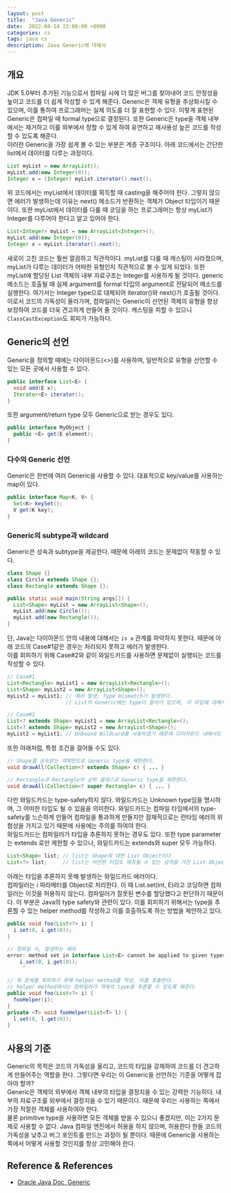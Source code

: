 ```yaml
---
layout: post
title:  "Java Generic"
date:  2022-04-14 23:00:00 +0900
categories: cs
tags: java cs
description: Java Generic에 대해서
---
```


## 개요

JDK 5.0부터 추가된 기능으로서 컴파일 시에 더 많은 버그를 찾아내어 코드 안정성을 높이고 코드를 더 쉽게 작성할 수 있게 해준다. Generic은 객체 유형을 추상화시킬 수 있으며, 이를 통하여 프로그래머는 실제 의도를 더 잘 표현할 수 있다. 이렇게 표현된 Generic은 컴파일 때 formal type으로 결정된다. 또한 Generic은 type을 객체 내부에서는 제거하고 이를 외부에서 정할 수 있게 하여 유연하고 재사용성 높은 코드를 작성할 수 있도록 해준다.  
이러한 Generic을 가장 쉽게 볼 수 있는 부분은 계층 구조이다. 아래 코드에서는 간단한 list에서 데이터를 다루는 과정이다.

```java
List myList = new ArrayList();
myList.add(new Integer(0));
Integer x = (Integer) myList.iterator().next();
```

위 코드에서는 myList에서 데이터를 획득할 때 casting을 해주어야 한다. 그렇지 않으면 에러가 발생하는데 이유는 next() 메소드가 반환하는 객체가 Object 타입이기 때문이다. 또한 myList에서 데이터를 다룰 때 코딩을 하는 프로그래머는 항상 myList가 Integer를 다루어야 한다고 알고 있어야 한다.

```java
List<Integer> myList = new ArrayList<Integer>();
myList.add(new Integer(0));
Integer x = myList.iterator().next();
```

새로이 고친 코드는 훨씬 깔끔하고 직관적이다. myList를 다룰 때 캐스팅이 사라졌으며, myList가 다루는 데이터가 어떠한 유형인지 직관적으로 볼 수 있게 되었다. 또한 myList에 할당된 List 객체의 내부 자료구조는 Integer를 사용하게 될 것이다. generic 메소드는 호출될 때 실제 argument를 formal 타입의 argument로 전달되어 메소드를 실행한다. 여기서는 Integer type으로 대체되어 iterator()와 next()가 호출될 것이다.  
이로서 코드의 가독성이 올라가며, 컴파일러는 Generic이 선언된 객체의 유형을 항상 보장하여 코드를 더욱 견고하게 만들어 줄 것이다. 캐스팅을 피할 수 있으니 `ClassCastException`도 회피가 가능하다.

## Generic의 선언

Generic을 정의할 때에는 다이아몬드(<>)를 사용하며, 일반적으로 유형을 선언할 수 있는 모든 곳에서 사용할 수 있다.  

```java
public interface List<E> {
  void add(E x);
  Iterator<E> iterator();
}
```

또한 argument/return type 모두 Generic으로 받는 경우도 있다.

```java
public interface MyObject {
  public <E> get(E element);
}
```

### 다수의 Generic 선언

Generic은 한번에 여러 Generic을 사용할 수 있다. 대표적으로 key/value를 사용하는 map이 있다.  

```java
public interface Map<K, V> {
  Set<K> keySet();
  V get(K key);
}
```

### Generic의 subtype과 wildcard

Generic은 상속과 subtype을 제공한다. 때문에 아래의 코드는 문제없이 작동할 수 있다.  

```java
class Shape {}
class Circle extends Shape {};
class Rectangle extends Shape {};

public static void main(String args[]) {
  List<Shape> myList = new ArrayList<Shape>();
  myList.add(new Circle());
  myList.add(new Rectangle());
}
```

단, Java는 다이아몬드 안의 내용에 대해서는 `is a` 관계를 파악하지 못한다. 때문에 아래 코드의 Case#1같은 경우는 처리되지 못하고 에러가 발생한다.  
이를 회피하기 위해 Case#2와 같이 와일드카드를 사용하면 문제없이 실행되는 코드를 작성할 수 있다.

```java
// Case#1
List<Rectangle> myList1 = new ArrayList<Rectangle>();
List<Shape> myList2 = new ArrayList<Shape>();
myList2 = myList1; // 에러 발생, Type mismatch가 발생한다.
                   // List의 Generic에는 type이 들어가 있으며, 이 타입에 대해서는 sub-type을 처리할 수 없다.

// Case#2
List<? extends Shape> myList1 = new ArrayList<Rectangle>();
List<? extends Shape> myList2 = new ArrayList<Shape>();
myList2 = myList1; // Unbound Wildcard를 사용하였기 때문에 다이아몬드 내에서도 sub-type을 처리할 수 있다.
```

또한 아래처럼, 특정 조건을 걸어둘 수도 있다.

```java
// Shape를 상속받는 객체만으로 Generic type을 제한한다.
void drawAll(Collection<? extends Shape> c) { ... }

// Rectangle과 Rectangle의 상위 클래스로 Generic type을 제한한다.
void drawAll(Collection<? super Rectangle> c) { ... }
```

다만 와일드카드는 type-safety하지 않다. 와일드카드는 Unknown type임을 명시하며, 그 어떠한 타입도 될 수 있음을 의미한다. 와일드카드는 컴파일 타임에서의 type-safety를 느슨하게 만들어 컴파일을 통과하게 만들지만 잠재적으로는 런타임 에러의 위험성을 가지고 있기 때문에 사용에는 주의를 하여야 한다.  
와일드카드는 컴파일러가 타입을 추론하지 못하는 경우도 있다. 또한 type parameter는 extends 로만 제한할 수 있으나, 와일드카드는 extends와 super 모두 가능하다.  

```java
List<Shape> list; // list는 Shape에 대한 List Object이다
List<?> list;     // list는 어떤한 타입도 매칭될 수 있는 성격을 가진 List Object이다.
```

아래는 타입을 추론하지 못해 발생하는 와일드카드 에러이다.  
컴파일러는 i 파라메터를 Object로 처리한다. 이 때 List.set(int, E)라고 코딩하면 컴파일러는 이것을 허용하지 않는다. 컴파일러가 잘못된 변수를 할당했다고 판단하기 때문이다. 이 부분은 Java의 type safety와 관련이 있다. 이를 회피하기 위해서는 type을 추론할 수 있는 helper method를 작성하고 이를 호출하도록 하는 방법을 제안하고 있다.

```java
public void foo(List<?> i) {
  i.set(0, i.get(0));
}

// 컴파일 시, 발생하는 에러
error: method set in interface List<E> cannot be applied to given types;
    i.set(0, i.get(0));
     ^

// 위 문제를 회피하기 위해 helper method를 작성, 이를 호출한다.
// helper method에서는 컴파일러가 객체의 type을 추론할 수 있도록 해준다.
public void foo(List<?> i) {
  fooHelper(i);
}
private <T> void fooHelper(List<T> l) {
  l.set(0, l.get(0));
}
```

## 사용의 기준

Generic의 목적은 코드의 가독성을 올리고, 코드의 타입을 강제하여 코드를 더 견고하게 만들어주는 역할을 한다. 그렇다면 우리는 이 Generic을 선언하는 기준을 어떻게 잡아야 할까?  
Generic은 객체의 외부에서 객체 내부의 타입을 결정지을 수 있는 강력한 기능히다. 내부의 자료구조를 외부에서 결정지을 수 있기 때문이다. 때문에 우리는 사용하는 쪽에서 가장 적절한 객체를 사용하여야 한다.  
물론 primitive type을 사용하면 모든 객체를 받을 수 있으니 좋겠지만, 이는 2가지 문제로 사용할 수 없다. Java 컴파일 엔진에서 허용을 하지 않으며, 허용한다 한들 코드의 가독성을 낮추고 버그 포인트를 만드는 과정이 될 뿐이다. 때문에 Generic을 사용하는 쪽에서 어떻게 사용할 것인지를 항상 고민해야 한다.

## Reference & References

- [Oracle Java Doc, Generic](https://docs.oracle.com/javase/tutorial/extra/generics/index.html)

